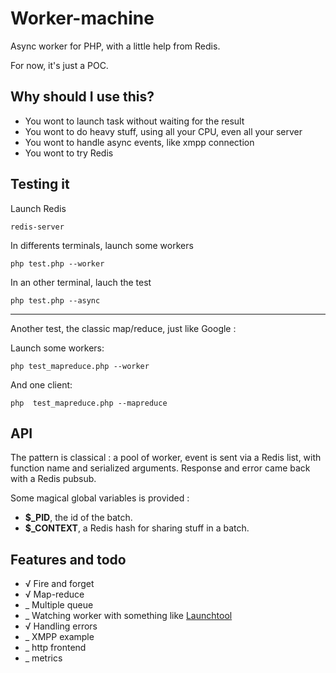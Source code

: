 Worker-machine
==============

Async worker for PHP, with a little help from Redis.

For now, it's just a POC.

Why should I use this?
----------------------

 * You wont to launch task without waiting for the result
 * You wont to do heavy stuff, using all your CPU, even all your server
 * You wont to handle async events, like xmpp connection
 * You wont to try Redis

Testing it
----------

Launch Redis

	redis-server

In differents terminals, launch some workers

	php test.php --worker

In an other terminal, lauch the test

	php test.php --async

---

Another test, the classic map/reduce, just like Google :

Launch some workers:

	php test_mapreduce.php --worker

And one client:

	php  test_mapreduce.php --mapreduce

API
---

The pattern is classical : a pool of worker, event is sent via a Redis list, with function name and serialized arguments.
Response and error came back with a Redis pubsub.

Some magical global variables is provided :

 * **$\_PID**, the id of the batch.
 * **$\_CONTEXT**, a Redis hash for sharing stuff in a batch.

Features and todo
-----------------

 * √ Fire and forget
 * √ Map-reduce
 * _ Multiple queue
 * _ Watching worker with something like [Launchtool](http://people.debian.org/~enrico/launchtool.html)
 * √ Handling errors
 * _ XMPP example
 * _ http frontend
 * _ metrics
